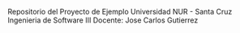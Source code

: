 Repositorio del Proyecto de Ejemplo
Universidad NUR - Santa Cruz
Ingenieria de Software III
Docente: Jose Carlos Gutierrez